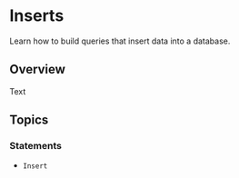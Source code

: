 # Inserts

Learn how to build queries that insert data into a database.

## Overview

<!--@START_MENU_TOKEN@-->Text<!--@END_MENU_TOKEN@-->

## Topics

### Statements

- ``Insert``
